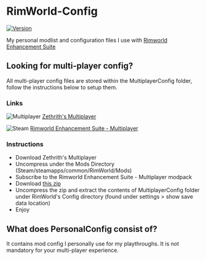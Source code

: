 # RimWorld-Config

[![Version](https://img.shields.io/badge/Rimworld-1.0-green.svg)](http://rimworldgame.com/)

My personal modlist and configuration files I use with [Rimworld Enhancement Suite](https://steamcommunity.com/sharedfiles/filedetails/?id=1733630708)

## Looking for multi-player config?

All multi-player config files are stored within the MultiplayerConfig folder, follow the instructions below to setup them.

### Links

![Multiplayer](https://i.imgur.com/TgeQroe.png) [Zethrith's Multiplayer](https://github.com/Zetrith/Multiplayer/releases)

![Steam](https://i.imgur.com/XEAiSka.png) [Rimworld Enhancement Suite - Multiplayer](https://steamcommunity.com/sharedfiles/filedetails/?id=1618452047)

### Instructions

- Download Zethrith's Multiplayer
- Uncompress under the Mods Directory (Steam/steamapps/common/RimWorld/Mods)
- Subscribe to the Rimworld Enhancement Suite - Multiplayer modpack
- Download [this zip](https://github.com/zaklaus/RimWorld-Multiplayer-Config/archive/master.zip)
- Uncompress the zip and extract the contents of MultiplayerConfig folder under RimWorld's Config directory (found under settings > show save data location)
- Enjoy

## What does PersonalConfig consist of?

It contains mod config I personally use for my playthroughs. It is not mandatory for your multi-player experience.
